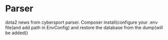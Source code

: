 # Parser
dota2 news from cybersport parser.
Composer install(configure your .env file(and add path in EnvConfig) and restore the database from the dump(will be added))
